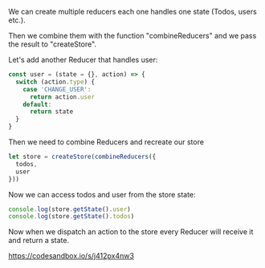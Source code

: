We can create multiple reducers each one handles one state (Todos, users etc.).

Then we combine them with the function "combineReducers" and we pass the result to "createStore".

Let's add another Reducer that handles user:

```javaScript
const user = (state = {}, action) => {
  switch (action.type) {
    case 'CHANGE_USER':
      return action.user
    default:
      return state
  }
}
```

Then we need to combine Reducers and recreate our store

```javaScript
let store = createStore(combineReducers({
  todos,
  user
}))
```

Now we can access todos and user from the store state:
```javascript
console.log(store.getState().user)
console.log(store.getState().todos)
```

Now when we dispatch an action to the store every Reducer will receive it and return a state.

https://codesandbox.io/s/j412px4nw3
